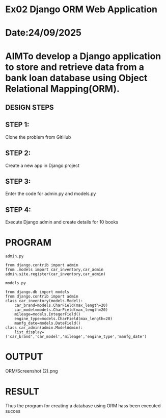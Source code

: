 # Ex02 Django ORM Web Application
# Date:24/09/2025
# AIMTo develop a Django application to store and retrieve data from a bank loan database using Object Relational Mapping(ORM).

## DESIGN STEPS
## STEP 1:
Clone the problem from GitHub

## STEP 2:
Create a new app in Django project

## STEP 3:
Enter the code for admin.py and models.py

## STEP 4:
Execute Django admin and create details for 10 books

# PROGRAM
~~~
admin.py

from django.contrib import admin
from .models import car_inventory,car_admin
admin.site.register(car_inventory,car_admin)

models.py

from django.db import models
from django.contrib import admin
class car_inventory(models.Model):
    car_brand=models.CharField(max_length=20)
    car_model=models.CharField(max_length=20)
    mileage=models.IntegerField()
    engine_type=models.CharField(max_length=20)
    manfg_date=models.DateField()
class car_admin(admin.ModelAdmin):
    list_display=('car_brand','car_model','mileage','engine_type','manfg_date')

~~~
# OUTPUT
ORM/Screenshot (2).png


# RESULT
Thus the program for creating a database using ORM hass been executed succes